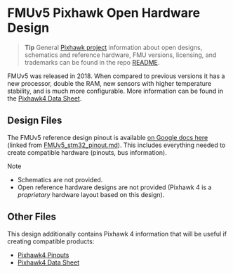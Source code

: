 # FMUv5 Pixhawk Open Hardware Design

> **Tip** General [Pixhawk project](http://pixhawk.org/) information about open designs, schematics and reference hardware, FMU versions, licensing, and trademarks can be found in the repo [README](../README.md).

FMUv5 was released in 2018. When compared to previous versions it has a new processor, double the RAM, new sensors with higher temperature stability, and is much more configurable. 
More information can be found in the [Pixhawk4 Data Sheet](Pixhawk4-Data-Sheet.pdf).

## Design Files

The FMUv5 reference design pinout is available [on Google docs here](https://docs.google.com/spreadsheets/d/1-n0__BYDedQrc_2NHqBenG1DNepAgnHpSGglke-QQwY/edit#gid=912976165) (linked from [FMUv5_stm32_pinout.md](FMUv5_stm32_pinout.md)).
This includes everything needed to create compatible hardware (pinouts, bus information).

Note
- Schematics are not provided.
- Open reference hardware designs are not provided (Pixhawk 4 is a *proprietary* hardware layout based on this design).

## Other Files

This design additionally contains Pixhawk 4 information that will be useful if creating compatible products:
- [Pixhawk4 Pinouts](Pixhawk4-Pinouts.pdf)
- [Pixhawk4 Data Sheet](Pixhawk4-Data-Sheet.pdf)
